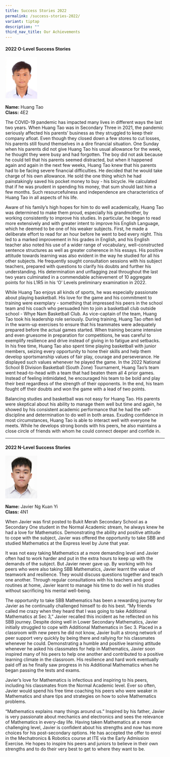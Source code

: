 ```yaml
---
title: Success Stories 2022
permalink: /success-stories-2022/
variant: tiptap
description: ""
third_nav_title: Our Achievements
---
```

<h4><strong>2022 O-Level Success Stories</strong></h4>
<p></p>
<div class="isomer-image-wrapper">
<img style="width: 20%;" height="auto" width="100%" alt="" src="/images/HUANG_TAO.jpg">
</div>
<p><strong>Name:</strong> Huang Tao
<br><strong>Class:</strong> 4E2</p>
<p>The COVID-19 pandemic has impacted many lives in different ways the last
two years. When Huang Tao was in Secondary Three in 2021, the pandemic
seriously affected his parents’ business as they struggled to keep their
company afloat. Even though they closed down a few stores to cut losses,
his parents still found themselves in a dire financial situation. One Sunday
when his parents did not give Huang Tao his usual allowance for the week,
he thought they were busy and had forgotten. The boy did not ask because
he could tell that his parents seemed distracted, but when it happened
again and again in the next few weeks, Huang Tao knew that his parents
had to be facing severe financial difficulties. He decided that he would
take charge of his own allowance. He sold the one thing which he had painstakingly
saved his pocket money to buy - his bicycle. He calculated that if he was
prudent in spending his money, that sum should last him a few months. Such
resourcefulness and independence are characteristics of Huang Tao in all
aspects of his life.</p>
<p>Aware of his family’s high hopes for him to do well academically, Huang
Tao was determined to make them proud, especially his grandmother, by working
consistently to improve his studies. In particular, he began to read more
extensively and with greater intent to improve his English Language, which
he deemed to be one of his weaker subjects. First, he made a deliberate
effort to read for an hour before he went to bed every night. This led
to a marked improvement in his grades in English, and his English teacher
also noted his use of a wider range of vocabulary, well-constructed sentence
structures as well as greater coherence in his essays. His positive attitude
towards learning was also evident in the way he studied for all his other
subjects. He frequently sought consultation sessions with his subject teachers,
prepared with questions to clarify his doubts and further his understanding.
His determination and unflagging zeal throughout the last two years culminated
in a commendable achievement of 10 aggregate points for his L1R5 in his
‘O’ Levels preliminary examination in 2022.</p>
<p>While Huang Tao enjoys all kinds of sports, he was especially passionate
about playing basketball. His love for the game and his commitment to training
were exemplary - something that impressed his peers in the school team
and his coach who persuaded him to join a basketball club outside school
- Whye Nam Basketball Club. As vice-captain of the team, Huang Tao took
his leadership role seriously. During training, Huang Tao often led in
the warm-up exercises to ensure that his teammates were adequately prepared
before the actual games started. When training became intensive and even
gruesome in preparation for competitions, he was careful to exemplify resilience
and drive instead of giving in to fatigue and setbacks. In his free time,
Huang Tao also spent time playing basketball with junior members, seizing
every opportunity to hone their skills and help them develop sportsmanship
values of fair play, courage and perseverance. He displayed such values
whenever he played the game. In the 2022 National School B Division Basketball
(South Zone) Tournament, Huang Tao’s team went head-to-head with a team
that had beaten them all 4 prior games. Instead of feeling intimidated,
he encouraged his team to be bold and play their best regardless of the
strength of their opponents. In the end, his team fought off their doubts
and won the game with a lead of two points.</p>
<p>Balancing studies and basketball was not easy for Huang Tao. His parents
were skeptical about his ability to manage them well but time and again,
he showed by his consistent academic performance that he had the self-discipline
and determination to do well in both areas. Exuding confidence in most
circumstances, Huang Tao is able to interact well with everyone he meets.
While he develops strong bonds with his peers, he also maintains a close
circle of friends with whom he could connect deeper and confide in.</p>
<hr>
<h4><strong>2022 N-Level Success Stories</strong></h4>
<div class="isomer-image-wrapper">
<img style="width: 20%;" height="auto" width="100%" alt="" src="/images/JAVIER_NG_KUAN_YI.jpg">
</div>
<p><strong>Name:</strong> Javier Ng Kuan Yi
<br><strong>Class:</strong> 4N1</p>
<p>When Javier was first posted to Bukit Merah Secondary School as a Secondary
One student in the Normal Academic stream, he always knew he had a love
for Mathematics. Demonstrating the ability and positive attitude to cope
with the subject, Javier was offered the opportunity to take SBB and studied
Mathematics at the Express level by June that year.</p>
<p>It was not easy taking Mathematics at a more demanding level and Javier
often had to work harder and put in the extra hours to keep up with the
demands of the subject. But Javier never gave up. By working with his peers
who were also taking SBB Mathematics, Javier learnt the value of teamwork
and resilience. They would discuss questions together and teach one another.
Through regular consultations with his teachers and good routines at home,
Javier learnt to manage his time to do well in his studies without sacrificing
his mental well-being.</p>
<p>The opportunity to take SBB Mathematics has been a rewarding journey for
Javier as he continually challenged himself to do his best. “My friends
called me crazy when they heard that I was going to take Additional Mathematics
at Sec 3,” Javier recalled this incident as he reflected on his SBB journey.
Despite doing well in Lower Secondary Mathematics, Javier initially struggled
to cope with Additional Mathematics in Sec 3. Placed in a classroom with
new peers he did not know, Javier built a strong network of peer support
very quickly by being there and rallying for his classmates whenever he
could. Demonstrating a humble and positive learning attitude whenever he
asked his classmates for help in Mathematics, Javier soon inspired many
of his peers to help one another and contributed to a positive learning
climate in the classroom. His resilience and hard work eventually paid
off as he finally saw progress in his Additional Mathematics when he began
passing the tests and exams.</p>
<p>Javier’s love for Mathematics is infectious and inspiring to his peers,
including his classmates from the Normal Academic level. Ever so often,
Javier would spend his free time coaching his peers who were weaker in
Mathematics and share tips and strategies on how to solve Mathematics problems.</p>
<p>“Mathematics explains many things around us.” Inspired by his father,
Javier is very passionate about mechanics and electronics and sees the
relevance of Mathematics in every-day life. Having taken Mathematics at
a more challenging level, Javier is confident about his strengths and now
has more choices for his post-secondary options. He has accepted the offer
to enrol in the Mechatronics &amp; Robotics course at ITE via the Early
Admission Exercise. He hopes to inspire his peers and juniors to believe
in their own strengths and to do their very best to get to where they want
to be.</p>
<p></p>
<p></p>
<p></p>
<p></p>
<p></p>
<p></p>
<p></p>
<p></p>
<p></p>